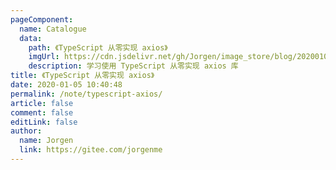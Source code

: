 ```yaml
---
pageComponent:
  name: Catalogue
  data:
    path: 《TypeScript 从零实现 axios》
    imgUrl: https://cdn.jsdelivr.net/gh/Jorgen/image_store/blog/20200105104632.png
    description: 学习使用 TypeScript 从零实现 axios 库
title: 《TypeScript 从零实现 axios》
date: 2020-01-05 10:40:48
permalink: /note/typescript-axios/
article: false
comment: false
editLink: false
author:
  name: Jorgen
  link: https://gitee.com/jorgenme
---
```

